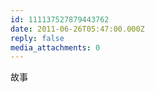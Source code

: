 ```yaml
---
id: 111137527879443762
date: 2011-06-26T05:47:00.000Z
reply: false
media_attachments: 0
---
```


故事 ​​​​

